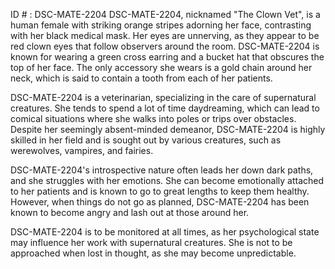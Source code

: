ID # : DSC-MATE-2204
DSC-MATE-2204, nicknamed "The Clown Vet", is a human female with striking orange stripes adorning her face, contrasting with her black medical mask. Her eyes are unnerving, as they appear to be red clown eyes that follow observers around the room. DSC-MATE-2204 is known for wearing a green cross earring and a bucket hat that obscures the top of her face. The only accessory she wears is a gold chain around her neck, which is said to contain a tooth from each of her patients.

DSC-MATE-2204 is a veterinarian, specializing in the care of supernatural creatures. She tends to spend a lot of time daydreaming, which can lead to comical situations where she walks into poles or trips over obstacles. Despite her seemingly absent-minded demeanor, DSC-MATE-2204 is highly skilled in her field and is sought out by various creatures, such as werewolves, vampires, and fairies.

DSC-MATE-2204's introspective nature often leads her down dark paths, and she struggles with her emotions. She can become emotionally attached to her patients and is known to go to great lengths to keep them healthy. However, when things do not go as planned, DSC-MATE-2204 has been known to become angry and lash out at those around her.

DSC-MATE-2204 is to be monitored at all times, as her psychological state may influence her work with supernatural creatures. She is not to be approached when lost in thought, as she may become unpredictable.